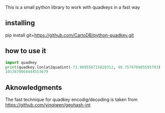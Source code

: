
This is a small python library to work with quadkeys in a fast way

## installing

pip install git+https://github.com/CartoDB/python-quadkey.git

## how to use it

```python
import quadkey
print(quadkey.lonlat2quadint(-73.969558715820312, 40.757678985595703)
1013670064444553679
```
## Aknowledgments

The fast technique for quadkey encodig/decoding is taken from https://github.com/yinqiwen/geohash-int
